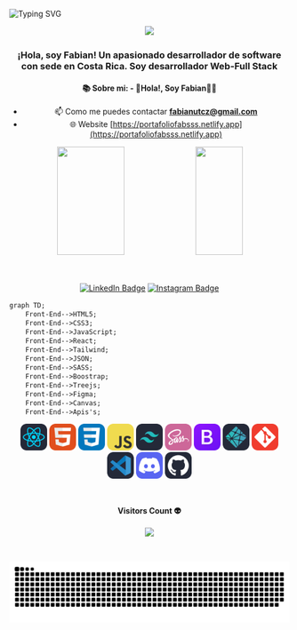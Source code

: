 ![Typing SVG](https://readme-typing-svg.herokuapp.com/?color=02D9F7FF&size=35&center=true&vCenter=true&width=1000&lines=Hola+soy+Fabian;Front+End+Dev;👋+👋;Bienvenidos!)

<!---------------------------------------------------------------------------------------------------->

<div id="header" align="center">
  <img
src="https://camo.githubusercontent.com/4fa9a5bdefafee7e59ad2086429306dfc0c902d0db4d2d1fdfb534b1767d9f62/68747470733a2f2f646576656c6f706572732e67697068792e636f6d2f6272616e63682f6d61737465722f7374617469632f6170692d35313264333663303936363236383237313731303861333862626235633537642e676966"
    width="full"
  />
  <h3 align="center">
    ¡Hola, soy Fabian! Un apasionado desarrollador de software con sede en
    Costa Rica. Soy desarrollador Web-Full Stack
  </h3>
</div>
<!---------------------------------------------------------------------------------------------------->
<div align="center">
  <h4 align="center">
    📚 Sobre mi: - 📝Hola!, Soy Fabian👋🏻
  </h4>

- 📫 Como me puedes contactar **fabianutcz@gmail.com** 
- 🌐 Website [https://portafoliofabsss.netlify.app](https://portafoliofabsss.netlify.app)
</div>
<!---------------------------------------------------------------------------------------------------->

<div align="center">  
  <img width="49%" height="195px" src="https://github-readme-stats.vercel.app/api?username=tostyxx&theme=dark&show_icons=true&hide_border=true&count_private=true"/>
  
  <img width="41%" height="195px" src="https://github-readme-stats.vercel.app/api/top-langs/?username=LilDre7&layout=compact&hide_border=true&title_color=02D9F7FF&text_color=02D9F7FF&bg_color=0d1117" />
</div> 

<!---------------------------------------------------------------------------------------------------->

<p align="center">
  <br/><br/><a href="https://www.linkedin.com/in/fabianalvarezz/" target="_blank"><img src="https://img.shields.io/badge/-LinkedIn-0A0A0B?logo=linkedin&style=for-the-badge&logoColor=white" alt="LinkedIn Badge" /></a>
  <a href="https://www.instagram.com/f_alvarez16/" target="_blank"><img src="https://img.shields.io/badge/-Instagram-0A0A0B?logo=instagram&style=for-the-badge&logoColor=white" alt="Instagram Badge" /></a>
</p>

<!---------------------------------------------------------------------------------------------------->

```mermaid
graph TD;
    Front-End-->HTML5;
    Front-End-->CSS3;
    Front-End-->JavaScript;
    Front-End-->React;
    Front-End-->Tailwind;
    Front-End-->JSON;
    Front-End-->SASS;
    Front-End-->Boostrap;
    Front-End-->Treejs;
    Front-End-->Figma;
    Front-End-->Canvas;
    Front-End-->Apis's;
  ```
<p align="center">
<img src="https://github.com/tandpfun/skill-icons/blob/main/icons/React-Dark.svg" width="48" title="React.Js"> 
<img src="https://github.com/tandpfun/skill-icons/blob/main/icons/HTML.svg" width="48" title="HTML"> 
<img src="https://github.com/tandpfun/skill-icons/blob/main/icons/CSS.svg" width="48" title="CSS">   
<img src="https://github.com/tandpfun/skill-icons/blob/main/icons/JavaScript.svg" width="48"  title="Javascript">      
<img src="https://github.com/tandpfun/skill-icons/blob/main/icons/TailwindCSS-Dark.svg" width="48" title="TailWindCss">     
<img src="https://github.com/tandpfun/skill-icons/blob/main/icons/Sass.svg" width="48" title="Sass">  
<img src="https://github.com/tandpfun/skill-icons/blob/main/icons/Bootstrap.svg" width="48">   
<img src="https://github.com/tandpfun/skill-icons/blob/main/icons/Netlify-Dark.svg" width="48" title="Netlify">    
<img src="https://github.com/tandpfun/skill-icons/blob/main/icons/Git.svg" width="48" title="Git">    
<img src="https://github.com/tandpfun/skill-icons/blob/main/icons/VSCode-Dark.svg" width="48" title="Vscode">   
<img src="https://github.com/tandpfun/skill-icons/blob/main/icons/Discord.svg" width="48" title="Discord">   
<img src="https://github.com/tandpfun/skill-icons/blob/main/icons/Github-Dark.svg" width="48" title="Github">   
<p/>

<!---------------------------------------------------------------------------------------------------->

<div align="center">
  <br><p align="centre"><b>Visitors Count 👽 </b></p>  
  <p align="center"><img align="center" src="https://profile-counter.glitch.me/{👽}/count.svg" /></p> 
  <br>
</div>

<!---------------------------------------------------------------------------------------------------->

![](https://github.com/Platane/snk/raw/output/github-contribution-grid-snake.svg)
